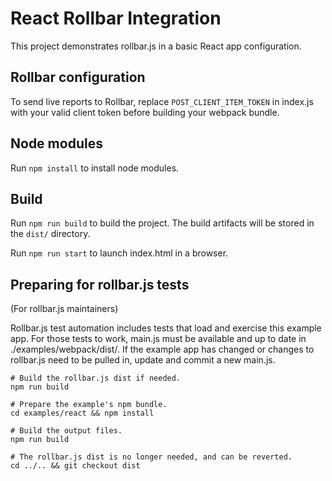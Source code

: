 # React Rollbar Integration

This project demonstrates rollbar.js in a basic React app configuration.

## Rollbar configuration

To send live reports to Rollbar, replace `POST_CLIENT_ITEM_TOKEN` in index.js
with your valid client token before building your webpack bundle.

## Node modules

Run `npm install` to install node modules.

## Build

Run `npm run build` to build the project. The build artifacts will be stored in the `dist/` directory.

Run `npm run start` to launch index.html in a browser.

## Preparing for rollbar.js tests

(For rollbar.js maintainers)

Rollbar.js test automation includes tests that load and exercise this example app.
For those tests to work, main.js must be available and up to date in ./examples/webpack/dist/.
If the example app has changed or changes to rollbar.js need to be pulled in,
update and commit a new main.js.

```
# Build the rollbar.js dist if needed.
npm run build

# Prepare the example's npm bundle.
cd examples/react && npm install

# Build the output files.
npm run build

# The rollbar.js dist is no longer needed, and can be reverted.
cd ../.. && git checkout dist
```
